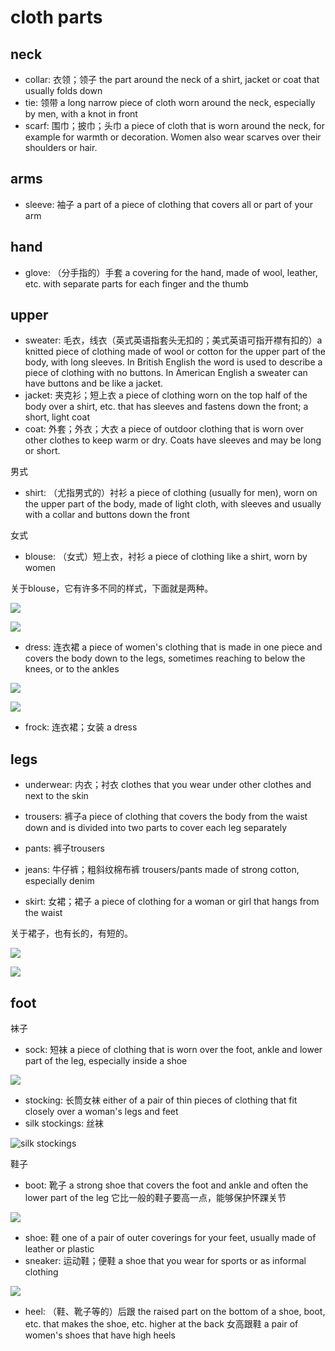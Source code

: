 # cloth parts

## neck

- collar: 衣领；领子 the part around the neck of a shirt, jacket or coat that usually folds down
- tie: 领带 a long narrow piece of cloth worn around the neck, especially by men, with a knot in front
- scarf: 围巾；披巾；头巾 a piece of cloth that is worn around the neck, for example for warmth or decoration. Women also wear scarves over their shoulders or hair.

## arms

- sleeve: 袖子 a part of a piece of clothing that covers all or part of your arm

## hand

- glove: （分手指的）手套 a covering for the hand, made of wool, leather, etc. with separate parts for each finger and the thumb

## upper

- sweater: 毛衣，线衣（英式英语指套头无扣的；美式英语可指开襟有扣的）a knitted piece of clothing made of wool or cotton for the upper part of the body, with long sleeves. In British English the word is used to describe a piece of clothing with no buttons. In American English a sweater can have buttons and be like a jacket.
- jacket: 夹克衫；短上衣 a piece of clothing worn on the top half of the body over a shirt, etc. that has sleeves and fastens down the front; a short, light coat
- coat: 外套；外衣；大衣 a piece of outdoor clothing that is worn over other clothes to keep warm or dry. Coats have sleeves and may be long or short.

男式

- shirt: （尤指男式的）衬衫 a piece of clothing (usually for men), worn on the upper part of the body, made of light cloth, with sleeves and usually with a collar and buttons down the front

女式

- blouse: （女式）短上衣，衬衫 a piece of clothing like a shirt, worn by women

 关于blouse，它有许多不同的样式，下面就是两种。

![](images/blouse_1.jpg)

![](images/blouse_2.jpg)

- dress: 连衣裙 a piece of women's clothing that is made in one piece and covers the body down to the legs, sometimes reaching to below the knees, or to the ankles

![](images/dress_1.jpg)

![](images/dress_2.jpg)

- frock: 连衣裙；女装 a dress

## legs

- underwear: 内衣；衬衣 clothes that you wear under other clothes and next to the skin

- trousers: 裤子a piece of clothing that covers the body from the waist down and is divided into two parts to cover each leg separately
- pants: 裤子trousers
- jeans: 牛仔裤；粗斜纹棉布裤 trousers/pants made of strong cotton, especially denim

- skirt: 女裙；裙子 a piece of clothing for a woman or girl that hangs from the waist

关于裙子，也有长的，有短的。

![](images/skirt_1.jpg)

![](images/skirt_2.jpeg)

## foot

袜子

- sock: 短袜 a piece of clothing that is worn over the foot, ankle and lower part of the leg, especially inside a shoe

![](images/socks.jpg)

- stocking: 长筒女袜 either of a pair of thin pieces of clothing that fit closely over a woman's legs and feet
- silk stockings: 丝袜

![silk stockings](images/silk_stockings.jpeg)

鞋子

- boot: 靴子 a strong shoe that covers the foot and ankle and often the lower part of the leg 它比一般的鞋子要高一点，能够保护怀踝关节

![](images/boot_01.jpg)

- shoe: 鞋 one of a pair of outer coverings for your feet, usually made of leather or plastic
- sneaker: 运动鞋；便鞋 a shoe that you wear for sports or as informal clothing

![](images/sneaker.jpg)

- heel: （鞋、靴子等的）后跟 the raised part on the bottom of a shoe, boot, etc. that makes the shoe, etc. higher at the back 女高跟鞋 a pair of women's shoes that have high heels
